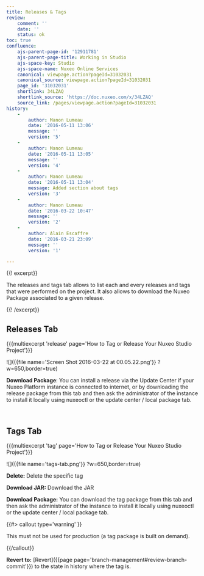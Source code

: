 ```yaml
---
title: Releases & Tags
review:
    comment: ''
    date: ''
    status: ok
toc: true
confluence:
    ajs-parent-page-id: '12911781'
    ajs-parent-page-title: Working in Studio
    ajs-space-key: Studio
    ajs-space-name: Nuxeo Online Services
    canonical: viewpage.action?pageId=31032031
    canonical_source: viewpage.action?pageId=31032031
    page_id: '31032031'
    shortlink: 34LZAQ
    shortlink_source: 'https://doc.nuxeo.com/x/34LZAQ'
    source_link: /pages/viewpage.action?pageId=31032031
history:
    - 
        author: Manon Lumeau
        date: '2016-05-11 13:06'
        message: ''
        version: '5'
    - 
        author: Manon Lumeau
        date: '2016-05-11 13:05'
        message: ''
        version: '4'
    - 
        author: Manon Lumeau
        date: '2016-05-11 13:04'
        message: Added section about tags
        version: '3'
    - 
        author: Manon Lumeau
        date: '2016-03-22 10:47'
        message: ''
        version: '2'
    - 
        author: Alain Escaffre
        date: '2016-03-21 23:09'
        message: ''
        version: '1'

---
```

{{! excerpt}}

The releases and tags tab allows to list each and every releases and tags that were performed on the project. It also allows to download the Nuxeo Package associated to a given release.

{{! /excerpt}}

## Releases Tab

{{{multiexcerpt 'release' page='How to Tag or Release Your Nuxeo Studio Project'}}}

![]({{file name='Screen Shot 2016-03-22 at 00.05.22.png'}} ?w=650,border=true)

**Download Package**: You can install a release via the Update Center if your Nuxeo Platform instance is connected to internet, or by downloading the release package from this tab and then ask the administrator of the instance to install it locally using nuxeoctl or the update center / local package tab.

&nbsp;

## Tags Tab

{{{multiexcerpt 'tag' page='How to Tag or Release Your Nuxeo Studio Project'}}}

![]({{file name='tags-tab.png'}} ?w=650,border=true)

**Delete:**&nbsp;Delete the specific tag

**Download JAR:**&nbsp;Download the JAR&nbsp;

**Download Package:**&nbsp;You can download the tag package from this tab and then&nbsp;ask the administrator of the instance to install it locally using nuxeoctl or the update center / local package tab.

{{#> callout type='warning' }}

This must not be used for production (a tag package is built on demand).

{{/callout}}

**Revert to:** [Revert]({{page page='branch-management#review-branch-commit'}}) to the state in history where the tag is.

&nbsp;
